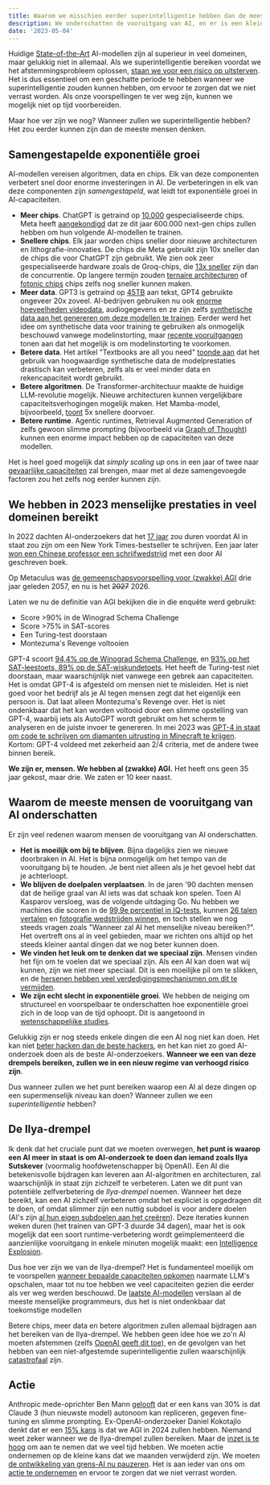 ```yaml
---
title: Waarom we misschien eerder superintelligentie hebben dan de meeste mensen denken
description: We onderschatten de vooruitgang van AI, en er is een kleine maar realistische kans dat we heel dicht bij een superintelligentie zijn.
date: '2023-05-04'
---
```


Huidige [State-of-the-Art](/sota) AI-modellen zijn al superieur in veel domeinen, maar gelukkig niet in allemaal.
Als we superintelligentie bereiken voordat we het afstemmingsprobleem oplossen, [staan we voor een risico op uitsterven](/xrisk).
Het is dus essentieel om een geschatte periode te hebben wanneer we superintelligentie zouden kunnen hebben, om ervoor te zorgen dat we niet verrast worden.
Als onze voorspellingen te ver weg zijn, kunnen we mogelijk niet op tijd voorbereiden.

Maar hoe ver zijn we nog?
Wanneer zullen we superintelligentie hebben?
Het zou eerder kunnen zijn dan de meeste mensen denken.

## Samengestapelde exponentiële groei

AI-modellen vereisen algoritmen, data en chips.
Elk van deze componenten verbetert snel door enorme investeringen in AI.
De verbeteringen in elk van deze componenten zijn _samengestapeld_, wat leidt tot exponentiële groei in AI-capaciteiten.

- **Meer chips**. ChatGPT is getraind op [10.000](https://www.fierceelectronics.com/sensors/chatgpt-runs-10k-nvidia-training-gpus-potential-thousands-more) gespecialiseerde chips. Meta heeft [aangekondigd](https://www.datacenterdynamics.com/en/news/meta-to-operate-600000-gpus-by-year-end/) dat ze dit jaar 600.000 next-gen chips zullen hebben om hun volgende AI-modellen te trainen.
- **Snellere chips**. Elk jaar worden chips sneller door nieuwe architecturen en lithografie-innovaties. De chips die Meta gebruikt zijn 10x sneller dan de chips die voor ChatGPT zijn gebruikt. We zien ook zeer gespecialiseerde hardware zoals de Groq-chips, die [13x sneller](https://mezha.media/en/2024/02/22/groq-s-new-ai-chip-offers-to-increase-chatgpt-speed-by-13-times/) zijn dan de concurrentie. Op langere termijn zouden [ternaire architecturen](https://arxiv.org/pdf/2402.17764.pdf) of [fotonic chips](https://www.nature.com/articles/s41566-024-01394-2) chips zelfs nog sneller kunnen maken.
- **Meer data**. GPT3 is getraind op [45TB](https://community.openai.com/t/what-is-the-size-of-the-training-set-for-gpt-3/360896) aan tekst, GPT4 gebruikte ongeveer 20x zoveel. AI-bedrijven gebruiken nu ook [enorme hoeveelheden videodata](https://www.404media.co/nvidia-ai-scraping-foundational-model-cosmos-project/), audiogegevens en ze zijn zelfs [synthetische data aan het genereren om deze modellen te trainen](https://arxiv.org/pdf/2401.10020). Eerder werd het idee om synthetische data voor training te gebruiken als onmogelijk beschouwd vanwege modelinstorting, maar [recente vooruitgangen](https://arxiv.org/abs/2406.07515) tonen aan dat het mogelijk is om modelinstorting te voorkomen.
- **Betere data**. Het artikel "Textbooks are all you need" [toonde aan](https://arxiv.org/abs/2306.11644) dat het gebruik van hoogwaardige synthetische data de modelprestaties drastisch kan verbeteren, zelfs als er veel minder data en rekencapaciteit wordt gebruikt.
- **Betere algoritmen**. De Transformer-architectuur maakte de huidige LLM-revolutie mogelijk. Nieuwe architecturen kunnen vergelijkbare capaciteitsverhogingen mogelijk maken. Het Mamba-model, bijvoorbeeld, [toont](https://arxiv.org/abs/2312.00752) 5x snellere doorvoer.
- **Betere runtime**. Agentic runtimes, Retrieval Augmented Generation of zelfs gewoon slimme prompting (bijvoorbeeld via [Graph of Thought](https://arxiv.org/abs/2305.16582)) kunnen een enorme impact hebben op de capaciteiten van deze modellen.

Het is heel goed mogelijk dat _simply scaling up_ ons in een jaar of twee naar [gevaarlijke capaciteiten](/dangerous-capabilities) zal brengen, maar met al deze samengevoegde factoren zou het zelfs nog eerder kunnen zijn.

## We hebben in 2023 menselijke prestaties in veel domeinen bereikt

In 2022 dachten AI-onderzoekers dat het [17 jaar](https://aiimpacts.org/2022-expert-survey-on-progress-in-ai/) zou duren voordat AI in staat zou zijn om een New York Times-bestseller te schrijven.
Een jaar later [won een Chinese professor een schrijfwedstrijd](https://www.scmp.com/news/china/science/article/3245725/chinese-professor-used-ai-write-science-fiction-novel-then-it-won-national-award) met een door AI geschreven boek.

Op Metaculus was [de gemeenschapsvoorspelling voor (zwakke) AGI](https://www.metaculus.com/questions/3479/date-weakly-general-ai-is-publicly-known/) drie jaar geleden 2057, en nu is het ~~2027~~ 2026.

Laten we nu de definitie van AGI bekijken die in die enquête werd gebruikt:

- Score >90% in de Winograd Schema Challenge
- Score >75% in SAT-scores
- Een Turing-test doorstaan
- Montezuma's Revenge voltooien

GPT-4 scoort [94,4% op de Winograd Schema Challenge](https://d-kz.medium.com/evaluating-gpt-3-and-gpt-4-on-the-winograd-schema-challenge-reasoning-test-e4de030d190d), en [93% op het SAT-leestoets, 89% op de SAT-wiskundetoets](htthttps://www.cnbc.com/2023/03/14/openai-announces-gpt-4-says-beats-90percent-of-humans-on-sat.html).
Het heeft de Turing-test niet doorstaan, maar waarschijnlijk niet vanwege een gebrek aan capaciteiten.
Het is omdat GPT-4 is afgesteld om mensen niet te misleiden. Het is niet goed voor het bedrijf als je AI tegen mensen zegt dat het eigenlijk een persoon is.
Dat laat alleen Montezuma's Revenge over.
Het is niet ondenkbaar dat het kan worden voltooid door een slimme opstelling van GPT-4, waarbij iets als AutoGPT wordt gebruikt om het scherm te analyseren en de juiste invoer te genereren.
In mei 2023 was [GPT-4 in staat om code te schrijven om diamanten uitrusting in Minecraft te krijgen](https://the-decoder.com/minecraft-bot-voyager-programs-itself-using-gpt-4/).
Kortom: GPT-4 voldeed met zekerheid aan 2/4 criteria, met de andere twee binnen bereik.

**We zijn er, mensen.
We hebben al (zwakke) AGI.**
Het heeft ons geen 35 jaar gekost, maar drie.
We zaten er 10 keer naast.

## Waarom de meeste mensen de vooruitgang van AI onderschatten

Er zijn veel redenen waarom mensen de vooruitgang van AI onderschatten.

- **Het is moeilijk om bij te blijven**. Bijna dagelijks zien we nieuwe doorbraken in AI. Het is bijna onmogelijk om het tempo van de vooruitgang bij te houden. Je bent niet alleen als je het gevoel hebt dat je achterloopt.
- **We blijven de doelpalen verplaatsen**. In de jaren '90 dachten mensen dat de heilige graal van AI iets was dat schaak kon spelen. Toen AI Kasparov versloeg, was de volgende uitdaging Go. Nu hebben we machines die scoren in de [99,9e percentiel in IQ-tests](https://bgr.com/tech/chatgpt-took-an-iq-test-and-its-score-was-sky-high/), kunnen [26 talen vertalen](https://bgr.com/tech/chatgpt-took-an-iq-test-and-its-score-was-sky-high/) en [fotografie wedstrijden winnen](https://www.scientificamerican.com/article/how-my-ai-image-won-a-major-photography-competition/), en toch stellen we nog steeds vragen zoals "Wanneer zal AI het menselijke niveau bereiken?". Het overtreft ons al in veel gebieden, maar we richten ons altijd op het steeds kleiner aantal dingen dat we nog beter kunnen doen.
- **We vinden het leuk om te denken dat we speciaal zijn**. Mensen vinden het fijn om te voelen dat we speciaal zijn. Als een AI kan doen wat wij kunnen, zijn we niet meer speciaal. Dit is een moeilijke pil om te slikken, en de [hersenen hebben veel verdedigingsmechanismen om dit te vermijden](psychology-of-x-risk).
- **We zijn echt slecht in exponentiële groei**. We hebben de neiging om structureel en voorspelbaar te onderschatten hoe exponentiële groei zich in de loop van de tijd ophoopt. Dit is aangetoond in [wetenschappelijke studies](https://www.researchgate.net/figure/Underestimation-of-exponential-growth-a-shows-the-participants-prediction-of-the_fig4_351171143).

Gelukkig zijn er nog steeds enkele dingen die een AI nog niet kan doen.
Het kan niet [beter hacken dan de beste hackers](/cybersecurity-risks), en het kan niet zo goed AI-onderzoek doen als de beste AI-onderzoekers.
**Wanneer we een van deze drempels bereiken, zullen we in een nieuw regime van verhoogd risico zijn**.

Dus wanneer zullen we het punt bereiken waarop een AI al deze dingen op een supermenselijk niveau kan doen?
Wanneer zullen we een _superintelligentie_ hebben?

## De Ilya-drempel

Ik denk dat het cruciale punt dat we moeten overwegen, **het punt is waarop een AI meer in staat is om AI-onderzoek te doen dan iemand zoals Ilya Sutskever** (voormalig hoofdwetenschapper bij OpenAI).
Een AI die betekenisvolle bijdragen kan leveren aan AI-algoritmen en architecturen, zal waarschijnlijk in staat zijn zichzelf te verbeteren.
Laten we dit punt van potentiële zelfverbetering de _Ilya-drempel_ noemen.
Wanneer het deze bereikt, kan een AI zichzelf verbeteren omdat het expliciet is opgedragen dit te doen, of omdat slimmer zijn een nuttig subdoel is voor andere doelen (AI's zijn [al hun eigen subdoelen aan het creëren](https://github.com/Significant-Gravitas/Auto-GPT)).
Deze iteraties kunnen weken duren (het trainen van GPT-3 duurde 34 dagen), maar het is ook mogelijk dat een soort runtime-verbetering wordt geïmplementeerd die aanzienlijke vooruitgang in enkele minuten mogelijk maakt: een [Intelligence Explosion](https://www.youtube.com/watch?v=5qfIgCiYlfY).

Dus hoe ver zijn we van de Ilya-drempel?
Het is fundamenteel moeilijk om te voorspellen [wanneer bepaalde capaciteiten opkomen](https://arxiv.org/abs/2206.07682) naarmate LLM's opschalen, maar tot nu toe hebben we veel capaciteiten gezien die eerder als ver weg werden beschouwd.
De [laatste AI-modellen](/sota) verslaan al de meeste menselijke programmeurs, dus het is niet ondenkbaar dat toekomstige modellen

Betere chips, meer data en betere algoritmen zullen allemaal bijdragen aan het bereiken van de Ilya-drempel.
We hebben geen idee hoe we zo'n AI moeten afstemmen (zelfs [OpenAI geeft dit toe](https://youtu.be/L_Guz73e6fw?t=1477)), en de gevolgen van het hebben van een niet-afgestemde superintelligentie zullen waarschijnlijk [catastrofaal](/xrisk) zijn.

## Actie

Anthropic mede-oprichter Ben Mann [gelooft](https://x.com/ai_ctrl/status/1819173703869255879/photo/0) dat er een kans van 30% is dat Claude 3 (hun nieuwste model) autonoom kan repliceren, gegeven fine-tuning en slimme prompting.
Ex-OpenAI-onderzoeker Daniel Kokotajlo denkt dat er een [15% kans](https://x.com/ai_ctrl/status/1819173703869255879/photo/0) is dat we AGI in 2024 zullen hebben.
Niemand weet zeker wanneer we de Ilya-drempel zullen bereiken.
Maar de [inzet is te hoog](/xrisk) om aan te nemen dat we veel tijd hebben.
We moeten actie ondernemen op de kleine kans dat we maanden verwijderd zijn.
We moeten [de ontwikkeling van grens-AI nu pauzeren](/proposal).
Het is aan ieder van ons om [actie te ondernemen](/action) en ervoor te zorgen dat we niet verrast worden.
